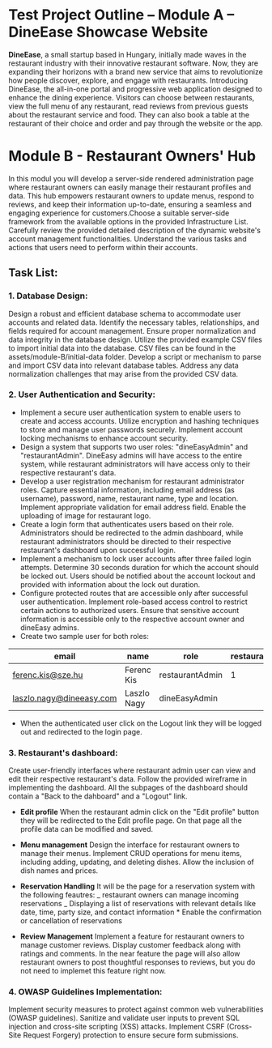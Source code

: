 # Test Project Outline – Module A – DineEase Showcase Website

**DineEase**, a small startup based in Hungary, initially made waves in the restaurant industry with their innovative restaurant software. Now, they are expanding their horizons with a brand new service that aims to revolutionize how people discover, explore, and engage with restaurants. Introducing DineEase, the all-in-one portal and progressive web application designed to enhance the dining experience. Visitors can choose between restaurants, view the full menu of any restaurant, read reviews from previous guests about the restaurant service and food. They can also book a table at the restaurant of their choice and order and pay through the website or the app.

# Module B - Restaurant Owners' Hub

In this modul you will develop a server-side rendered administration page where restaurant owners can easily manage their restaurant profiles and data. This hub empowers restaurant owners to update menus, respond to reviews, and keep their information up-to-date, ensuring a seamless and engaging experience for customers.Choose a suitable server-side framework from the available options in the provided Infrastructure List. Carefully review the provided detailed description of the dynamic website's account management functionalities. Understand the various tasks and actions that users need to perform within their accounts.

## Task List:

### 1. Database Design:

Design a robust and efficient database schema to accommodate user accounts and related data.
Identify the necessary tables, relationships, and fields required for account management.
Ensure proper normalization and data integrity in the database design.
Utilize the provided example CSV files to import initial data into the database. CSV files can be found in the assets/module-B/initial-data folder.
Develop a script or mechanism to parse and import CSV data into relevant database tables.
Address any data normalization challenges that may arise from the provided CSV data.

### 2. User Authentication and Security:

- Implement a secure user authentication system to enable users to create and access accounts.
  Utilize encryption and hashing techniques to store and manage user passwords securely. Implement account locking mechanisms to enhance account security.
- Design a system that supports two user roles: "dineEasyAdmin" and "restaurantAdmin". DineEasy admins will have access to the entire system, while restaurant administrators will have access only to their respective restaurant's data.
- Develop a user registration mechanism for restaurant administrator roles. Capture essential information, including email address (as username), password, name, restaurant name, type and location. Implement appropriate validation for email address field. Enable the uploading of image for restaurant logo.
- Create a login form that authenticates users based on their role. Administrators should be redirected to the admin dashboard, while restaurant administrators should be directed to their respective restaurant's dashboard upon successful login.
- Implement a mechanism to lock user accounts after three failed login attempts. Determine 30 seconds duration for which the account should be locked out. Users should be notified about the account lockout and provided with information about the lock out duration.
- Configure protected routes that are accessible only after successful user authentication. Implement role-based access control to restrict certain actions to authorized users. Ensure that sensitive account information is accessible only to the respective account owner and dineEasy admins.
- Create two sample user for both roles:

| email                    | name        | role            | restaurantId | password |
| ------------------------ | ----------- | --------------- | ------------ | -------- |
| ferenc.kis@sze.hu        | Ferenc Kis  | restaurantAdmin | 1            | 12345678 |
| laszlo.nagy@dineeasy.com | Laszlo Nagy | dineEasyAdmin   |              | 12345678 |

- When the authenticated user click on the Logout link they will be logged out and redirected to the login page.

### 3. Restaurant's dashboard:

Create user-friendly interfaces where restaurant admin user can view and edit their respective restaurant's data.
Follow the provided wireframe in implementing the dashboard. All the subpages of the dashboard should contain a "Back to the dahboard" and a "Logout" link.

- **Edit profile**
  When the restaurant admin click on the "Edit profile" button they will be redirected to the Edit profile page. On that page all the profile data can be modified and saved.
- **Menu management**
  Design the interface for restaurant owners to manage their menus.
  Implement CRUD operations for menu items, including adding, updating, and deleting dishes.
  Allow the inclusion of dish names and prices.
- **Reservation Handling**
  It will be the page for a reservation system with the following feautres:
  _ restaurant owners can manage incoming reservations
  _ Displaying a list of reservations with relevant details like date, time, party size, and contact information \* Enable the confirmation or cancellation of reservations

- **Review Management**
  Implement a feature for restaurant owners to manage customer reviews.
  Display customer feedback along with ratings and comments.
  In the near feature the page will also allow restaurant owners to post thoughtful responses to reviews, but you do not need to implemet this feature right now.

### 4. OWASP Guidelines Implementation:

Implement security measures to protect against common web vulnerabilities (OWASP guidelines).
Sanitize and validate user inputs to prevent SQL injection and cross-site scripting (XSS) attacks.
Implement CSRF (Cross-Site Request Forgery) protection to ensure secure form submissions.
